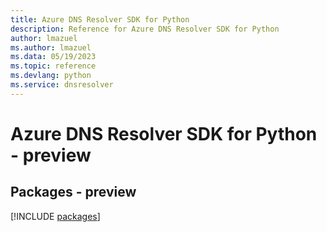 ```yaml
---
title: Azure DNS Resolver SDK for Python
description: Reference for Azure DNS Resolver SDK for Python
author: lmazuel
ms.author: lmazuel
ms.data: 05/19/2023
ms.topic: reference
ms.devlang: python
ms.service: dnsresolver
---
```

# Azure DNS Resolver SDK for Python - preview
## Packages - preview
[!INCLUDE [packages](dns-resolver-index.md)]